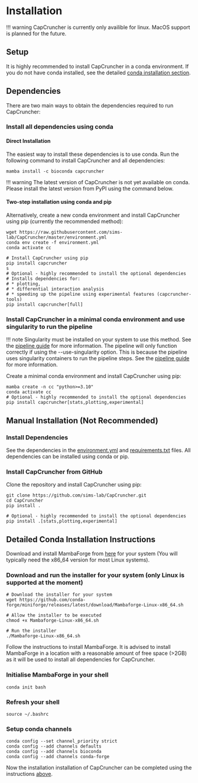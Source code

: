 # Installation

!!! warning
    CapCruncher is currently only availible for linux. MacOS support is planned for the future.

## Setup

It is highly recommended to install CapCruncher in a conda environment. If you do not have conda installed, see the detailed [conda installation section](#detailed-conda-installation).

## Dependencies

There are two main ways to obtain the dependencies required to run CapCruncher:

### Install all dependencies using conda

#### Direct Installation

The easiest way to install these dependencies is to use conda. Run the following command to install CapCruncher and all dependencies:

```{bash}
mamba install -c bioconda capcruncher
```

!!! warning
    The latest version of CapCruncher is not yet available on conda. Please install the latest version from PyPI using the command below.


#### Two-step installation using conda and pip

Alternatively, create a new conda environment and install CapCruncher using pip (currently the recommended method):


```{bash}
wget https://raw.githubusercontent.com/sims-lab/CapCruncher/master/environment.yml
conda env create -f environment.yml
conda activate cc

# Install CapCruncher using pip
pip install capcruncher
s
# Optional - highly recommended to install the optional dependencies
# Installs dependencies for:
# * plotting,
# * differential interaction analysis
# * speeding up the pipeline using experimental features (capcruncher-tools)
pip install capcruncher[full]
```

### Install CapCruncher in a minimal conda environment and use singularity to run the pipeline

!!! note
    Singularity must be installed on your system to use this method. See the [pipeline guide](pipeline.md) for more information. The pipeline will only function correctly if using the --use-singularity option. This is because the pipeline uses singularity containers to run the pipeline steps. See the [pipeline guide](pipeline.md) for more information.


Create a minimal conda environment and install CapCruncher using pip:

```{bash}
mamba create -n cc "python>=3.10"
conda activate cc
# Optional - highly recommended to install the optional dependencies
pip install capcruncher[stats,plotting,experimental]
```


## Manual Installation (Not Recommended)

### Install Dependencies

See the dependencies in the [environment.yml](https://raw.githubusercontent.com/sims-lab/CapCruncher/master/environment.yml) and [requirements.txt](https://raw.githubusercontent.com/sims-lab/CapCruncher/master/requirements.txt) files. All dependencies can be installed using conda or pip.

### Install CapCruncher from GitHub

Clone the repository and install CapCruncher using pip:

```{bash}
git clone https://github.com/sims-lab/CapCruncher.git
cd CapCruncher
pip install .

# Optional - highly recommended to install the optional dependencies
pip install .[stats,plotting,experimental]
```


## Detailed Conda Installation Instructions

Download and install MambaForge from [here](https://github.com/conda-forge/miniforge#mambaforge) for your system (You will typically need the x86_64 version for most Linux systems).

### Download and run the installer for your system (only Linux is supported at the moment)

```{bash}
# Download the installer for your system
wget https://github.com/conda-forge/miniforge/releases/latest/download/Mambaforge-Linux-x86_64.sh

# Allow the installer to be executed
chmod +x Mambaforge-Linux-x86_64.sh

# Run the installer
./Mambaforge-Linux-x86_64.sh
```

Follow the instructions to install MambaForge. It is advised to install MambaForge in a location with a reasonable amount of free space (>2GB) as it will be used to install all dependencies for CapCruncher.

### Initialise MambaForge in your shell

```{bash}
conda init bash
```

### Refresh your shell

```{bash}
source ~/.bashrc
```


### Setup conda channels

```{bash}
conda config --set channel_priority strict
conda config --add channels defaults
conda config --add channels bioconda
conda config --add channels conda-forge
```

Now the installation installation of CapCruncher can be completed using the instructions [above](#dependencies).
